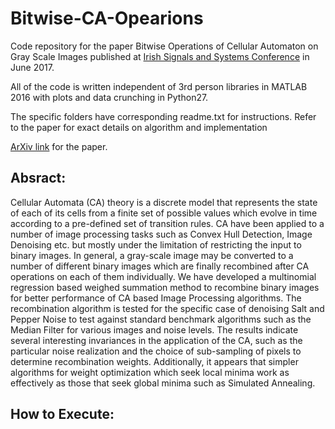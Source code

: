 # Bitwise-CA-Opearions
Code repository for the paper Bitwise Operations of Cellular Automaton on Gray Scale Images published at [Irish Signals and Systems Conference](http://www.issc.ie/site/view/7/) in June 2017.

All of the code is written independent of 3rd person libraries in MATLAB 2016 with plots and data crunching in Python27.

The specific folders have corresponding readme.txt for instructions. Refer to the paper for exact details on algorithm and implementation 

[ArXiv link](https://arxiv.org/abs/1705.07080) for the paper. 

## Absract:

Cellular Automata (CA) theory is a discrete model that represents the state of each of its cells from a finite set of possible values which evolve in time according to a pre-defined set of transition rules. CA have been applied to a number of image processing tasks such as Convex Hull Detection, Image Denoising etc. but mostly under the limitation of restricting the input to binary images. In general, a gray-scale image may be converted to a number of different binary images which are finally recombined after CA operations on each of them individually. We have developed a multinomial regression based weighed summation method to recombine binary images for better performance of CA based Image Processing algorithms. The recombination algorithm is tested for the specific case of denoising Salt and Pepper Noise to test against standard benchmark algorithms such as the Median Filter for various images and noise levels. The results indicate several interesting invariances in the application of the CA, such as the particular noise realization and the choice of sub-sampling of pixels to determine recombination weights. Additionally, it appears that simpler algorithms for weight optimization which seek local minima work as effectively as those that seek global minima such as Simulated Annealing.

## How to Execute: 
